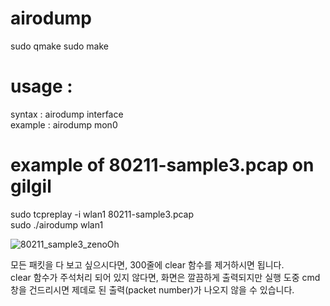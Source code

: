 # airodump    
    
sudo qmake
sudo make
    
# usage : 
syntax  : airodump interface    
example : airodump mon0    
    
# example of 80211-sample3.pcap on gilgil
   
sudo tcpreplay -i wlan1 80211-sample3.pcap   
sudo ./airodump wlan1   
   
![80211_sample3_zenoOh](https://user-images.githubusercontent.com/70625751/101280192-126f1e80-380b-11eb-873d-f7adecddcebd.PNG)    
    
   
모든 패킷을 다 보고 싶으시다면, 300줄에 clear 함수를 제거하시면 됩니다.   
clear 함수가 주석처리 되어 있지 않다면, 화면은 깔끔하게 출력되지만 실행 도중 cmd 창을 건드리시면 제데로 된 출력(packet number)가 나오지 않을 수 있습니다.   
   
